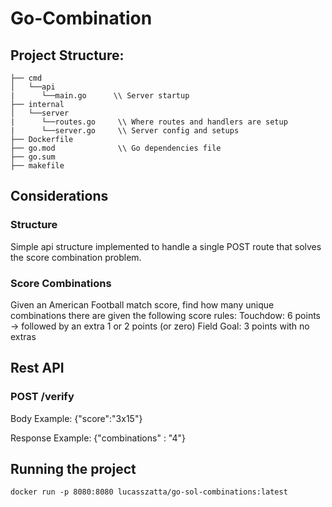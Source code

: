 
# Go-Combination

## Project Structure:

```
├── cmd
│   └──api  
|      └──main.go      \\ Server startup
├── internal
│   └──server
|      └──routes.go     \\ Where routes and handlers are setup
|      └──server.go     \\ Server config and setups
├── Dockerfile
├── go.mod              \\ Go dependencies file
├── go.sum
├── makefile            
```

## Considerations

### Structure
Simple api structure implemented to handle a single POST route that solves the score combination problem.

### Score Combinations
Given an American Football match score, find how many unique combinations there are given the following score rules:
  Touchdow: 6 points -> followed by an extra 1 or 2 points (or zero)
  Field Goal: 3 points with no extras

## Rest API
### POST    /verify
Body Example: {"score":"3x15"}

Response Example: {"combinations" : "4"}

## Running the project
`docker run -p 8080:8080 lucasszatta/go-sol-combinations:latest`
